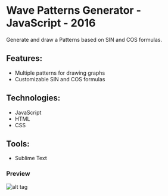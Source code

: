 # Wave Patterns Generator - JavaScript - 2016
Generate and draw a Patterns based on SIN and COS formulas.

## Features:
- Multiple patterns for drawing graphs
- Customizable SIN and COS formulas

## Technologies:
- JavaScript
- HTML
- CSS

## Tools:
- Sublime Text

### Preview

![alt tag](https://github.com/panaitescu-paul/graph-samples/blob/master/Process/1.png) 
